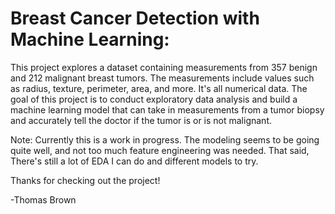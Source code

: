 # Breast Cancer Detection with Machine Learning:

This project explores a dataset containing measurements from 357 benign and 212 malignant breast tumors.  The measurements include values such as radius, texture, perimeter, area, and more.  It's all numerical data.  The goal of this project is to conduct exploratory data analysis and build a machine learning model that can take in measurements from a tumor biopsy and accurately tell the doctor if the tumor is or is not malignant.

Note:  Currently this is a work in progress.  The modeling seems to be going quite well, and not too much feature engineering was needed.  That said, There's still a lot of EDA I can do and different models to try.

Thanks for checking out the project!

-Thomas Brown